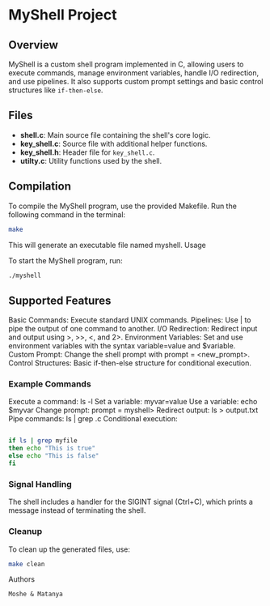 # MyShell Project

## Overview

MyShell is a custom shell program implemented in C, allowing users to execute commands, manage environment variables, handle I/O redirection, and use pipelines. It also supports custom prompt settings and basic control structures like `if-then-else`.

## Files

- **shell.c**: Main source file containing the shell's core logic.
- **key_shell.c**: Source file with additional helper functions.
- **key_shell.h**: Header file for `key_shell.c`.
- **utilty.c**: Utility functions used by the shell.

## Compilation

To compile the MyShell program, use the provided Makefile. Run the following command in the terminal:

```sh
make
```
This will generate an executable file named myshell.
Usage

To start the MyShell program, run:

```sh
./myshell
```
## Supported Features

Basic Commands: Execute standard UNIX commands.
Pipelines: Use | to pipe the output of one command to another.
I/O Redirection: Redirect input and output using >, >>, <, and 2>.
Environment Variables: Set and use environment variables with the syntax variable=value and $variable.
Custom Prompt: Change the shell prompt with prompt = <new_prompt>.
Control Structures: Basic if-then-else structure for conditional execution.

### Example Commands

Execute a command: ls -l
Set a variable: myvar=value
Use a variable: echo $myvar
Change prompt: prompt = myshell>
Redirect output: ls > output.txt
Pipe commands: ls | grep .c
Conditional execution:

```sh

if ls | grep myfile
then echo "This is true"
else echo "This is false"
fi
```

### Signal Handling

The shell includes a handler for the SIGINT signal (Ctrl+C), which prints a message instead of terminating the shell.
### Cleanup

To clean up the generated files, use:

```sh
make clean
```
Authors

    Moshe & Matanya